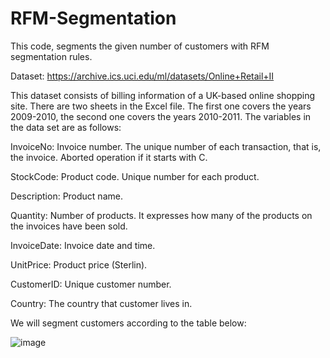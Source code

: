 # RFM-Segmentation
This code, segments the given number of customers with RFM segmentation rules. 

Dataset: https://archive.ics.uci.edu/ml/datasets/Online+Retail+II

This dataset consists of billing information of a UK-based online shopping site. There are two sheets in the Excel file. The first one covers the years 2009-2010, the second one covers the years 2010-2011. The variables in the data set are as follows:

InvoiceNo: Invoice number. The unique number of each transaction, that is, the invoice. Aborted operation if it starts with C.

StockCode: Product code. Unique number for each product.

Description: Product name.

Quantity: Number of products. It expresses how many of the products on the invoices have been sold.

InvoiceDate: Invoice date and time.

UnitPrice: Product price (Sterlin).

CustomerID: Unique customer number.

Country: The country that customer lives in.

We will segment customers according to the table below:

![image](https://user-images.githubusercontent.com/59892948/163556024-9e1eb427-0201-4a88-8c9d-fbd48cceda1c.png)
